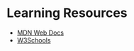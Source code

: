 # Learning Resources

- [MDN Web Docs](https://developer.mozilla.org/ja/docs/Web/HTML)
- [W3Schools](https://www.w3schools.com/html/default.asp)
